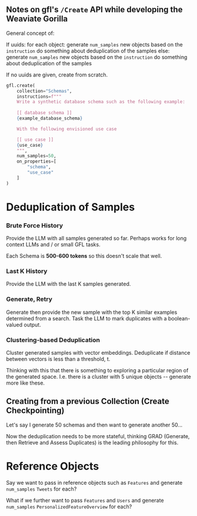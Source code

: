 ## Notes on gfl's `/Create` API while developing the Weaviate Gorilla

General concept of:

If uuids:
    for each object:
        generate `num_samples` new objects based on the `instruction`
        do something about deduplication of the samples
else:
    generate `num_samples` new objects based on the `instruction`
    do something about deduplication of the samples

If no uuids are given, create from scratch.

```python
gfl.create(
    collection="Schemas",
    instructions=f"""
    Write a synthetic database schema such as the following example:
    
    [[ database schema ]]
    {example_database_schema}

    With the following envisioned use case

    [[ use case ]]
    {use_case}
    """,
    num_samples=50,
    on_properties=[
        "schema",
        "use_case"
    ]
)
```

# Deduplication of Samples

### Brute Force History

Provide the LLM with all samples generated so far. Perhaps works for long context LLMs and / or small GFL tasks.

Each Schema is **500-600 tokens** so this doesn't scale that well.

### Last K History

Provide the LLM with the last K samples generated.

### Generate, Retry

Generate then provide the new sample with the top K similar examples determined from a search. Task the LLM to mark duplicates with a boolean-valued output.

### Clustering-based Deduplication

Cluster generated samples with vector embeddings. Deduplicate if distance between vectors is less than a threshold, t.

Thinking with this that there is something to exploring a particular region of the generated space. I.e. there is a cluster with 5 unique objects -- generate more like these.

## Creating from a previous Collection (Create Checkpointing)

Let's say I generate 50 schemas and then want to generate another 50...

Now the deduplication needs to be more stateful, thinking GRAD (Generate, then Retrieve and Assess Duplicates) is the leading philosophy for this.

# Reference Objects

Say we want to pass in reference objects such as `Features` and generate `num_samples` `Tweets` for each?

What if we further want to pass `Features` and `Users` and generate `num_samples` `PersonalizedFeatureOverview` for each?